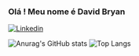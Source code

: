 ### Olá ! Meu nome é David Bryan

[![Linkedin](https://img.shields.io/badge/LinkedIn-0077B5?style=for-the-badge&logo=linkedin&logoColor=white)](https://www.linkedin.com/in/david-bryan-viana-de-sales-60255766/)

![Anurag's GitHub stats](https://github-readme-stats.vercel.app/api?username=davidbryan20&show_icons=true&theme=dracula)
![Top Langs](https://github-readme-stats.vercel.app/api/top-langs/?username=davidbryan20&size_weight=0.5&count_weight=0.5)

